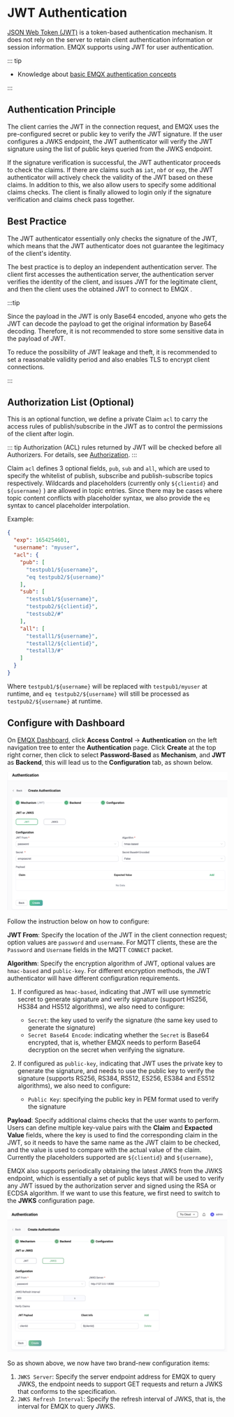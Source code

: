 # JWT Authentication

[JSON Web Token (JWT)](https://jwt.io/) is a token-based authentication mechanism. It does not rely on the server to retain client authentication information or session information. EMQX supports using JWT for user authentication. 

::: tip

- Knowledge about [basic EMQX authentication concepts](../authn/authn.md)

:::

## Authentication Principle

The client carries the JWT in the connection request, and EMQX uses the pre-configured secret or public key to verify the JWT signature. If the user configures a JWKS endpoint, the JWT authenticator will verify the JWT signature using the list of public keys queried from the JWKS endpoint. 

If the signature verification is successful, the JWT authenticator proceeds to check the claims. If there are claims such as `iat`, `nbf` or `exp`, the JWT authenticator will actively check the validity of the JWT based on these claims. In addition to this, we also allow users to specify some additional claims checks. The client is finally allowed to login only if the signature verification and claims check pass together.

## Best Practice

The JWT authenticator essentially only checks the signature of the JWT, which means that the JWT authenticator does not guarantee the legitimacy of the client's identity.

The best practice is to deploy an independent authentication server. The client first accesses the authentication server, the authentication server verifies the identity of the client, and issues JWT for the legitimate client, and then the client uses the obtained JWT to connect to EMQX .

:::tip

Since the payload in the JWT is only Base64 encoded, anyone who gets the JWT can decode the payload to get the original information by Base64 decoding. Therefore, it is not recommended to store some sensitive data in the payload of JWT.

To reduce the possibility of JWT leakage and theft, it is recommended to set a reasonable validity period and also  enables TLS to encrypt client connections.

:::

## Authorization List (Optional)

This is an optional function, we define a private Claim `acl` to carry the access rules of publish/subscribe in the JWT as to control the permissions of the client after login.

::: tip
Authorization (ACL) rules returned by JWT will be checked before all Authorizers. For details, see [Authorization](../authz/authz.md).
:::

Claim `acl` defines 3 optional fields, `pub`, `sub` and `all`, which are used to specify the whitelist of publish, subscribe and publish-subscribe topics respectively. Wildcards and placeholders  (currently only `${clientid}` and `${username}` ) are allowed in topic entries.  Since there may be cases where topic content conflicts with placeholder syntax, we also provide the `eq` syntax to cancel placeholder interpolation. 

Example:

```json
{
  "exp": 1654254601,
  "username": "myuser",
  "acl": {
    "pub": [
      "testpub1/${username}",
      "eq testpub2/${username}"
    ],
    "sub": [
      "testsub1/${username}",
      "testpub2/${clientid}",
      "testsub2/#"
    ],
    "all": [
      "testall1/${username}",
      "testall2/${clientid}",
      "testall3/#"
    ]
  }
}
```

Where `testpub1/${username}` will be replaced with `testpub1/myuser` at runtime, and `eq testpub2/${username}` will still be processed as `testpub2/${username}` at runtime.



## Configure with Dashboard

On [EMQX Dashboard](http://127.0.0.1:18083/#/authentication), click **Access Control** -> **Authentication** on the left navigation tree to enter the **Authentication** page. Click **Create** at the top right corner, then click to select **Password-Based** as **Mechanism**, and **JWT** as **Backend**, this will lead us to the **Configuration** tab, as shown below. 

<img src="./assets/authn-jwt.png" alt="JWT" style="zoom:67%;" />

Follow the instruction below on how to configure:

**JWT From**: Specify the location of the JWT in the client connection request; option values are `password` and `username`. For MQTT clients, these are the `Password` and `Username` fields in the MQTT `CONNECT` packet.

**Algorithm**: Specify the encryption algorithm of JWT, optional values ​​are `hmac-based` and `public-key`. For different encryption methods, the JWT authenticator will have different configuration requirements.

1. If configured as `hmac-based`, indicating that JWT will use symmetric secret to generate signature and verify signature (support HS256, HS384 and HS512 algorithms), we also need to configure:
   - `Secret`: the key used to verify the signature (the same key used to generate the signature)
   - `Secret Base64 Encode`: indicating whether the `Secret` is Base64 encrypted, that is, whether EMQX needs to perform Base64 decryption on the secret when verifying the signature.

2. If configured as `public-key`, indicating that JWT uses the private key to generate the signature, and needs to use the public key to verify the signature (supports RS256, RS384, RS512, ES256, ES384 and ES512 algorithms), we also need to configure:
   - `Public Key`: specifying the public key in PEM format used to verify the signature

**Payload**: Specify additional claims checks that the user wants to perform. Users can define multiple key-value pairs with the **Claim** and **Expacted Value** fields, where the key is used to find the corresponding claim in the JWT, so it needs to have the same name as the JWT claim to be checked, and the value is used to compare with the actual value of the claim. Currently the placeholders supported are `${clientid}` and `${username}`, 

EMQX also supports periodically obtaining the latest JWKS from the JWKS endpoint, which is essentially a set of public keys that will be used to verify any JWT issued by the authorization server and signed using the RSA or ECDSA algorithm. If we want to use this feature, we first need to switch to the **JWKS** configuration page.

![](./assets/authn-jwt-2.png)

So as shown above, we now have two brand-new configuration items:

1. `JWKS Server`: Specify the server endpoint address for EMQX to query JWKS, the endpoint needs to support GET requests and return a JWKS that conforms to the specification.
2. `JWKS Refresh Interval`: Specify the refresh interval of JWKS, that is, the interval for EMQX to query JWKS.

## <!--Configure with Configuration Items-->

<!--You can also configuration items for the configuration. For detailed steps, see [authn-jwt:*](../../configuration/configuration-manual.md#authn-jwt:hmac-based). -->

